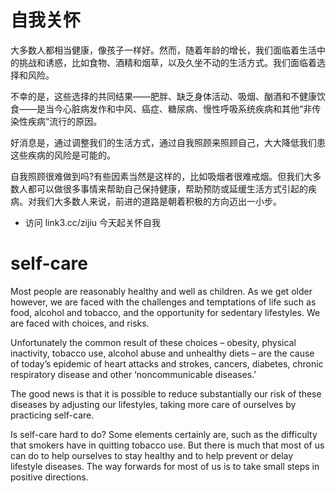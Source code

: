 # 自我关怀
大多数人都相当健康，像孩子一样好。然而，随着年龄的增长，我们面临着生活中的挑战和诱惑，比如食物、酒精和烟草，以及久坐不动的生活方式。我们面临着选择和风险。

不幸的是，这些选择的共同结果——肥胖、缺乏身体活动、吸烟、酗酒和不健康饮食——是当今心脏病发作和中风、癌症、糖尿病、慢性呼吸系统疾病和其他“非传染性疾病”流行的原因。

好消息是，通过调整我们的生活方式，通过自我照顾来照顾自己，大大降低我们患这些疾病的风险是可能的。

自我照顾很难做到吗?有些因素当然是这样的，比如吸烟者很难戒烟。但我们大多数人都可以做很多事情来帮助自己保持健康，帮助预防或延缓生活方式引起的疾病。对我们大多数人来说，前进的道路是朝着积极的方向迈出一小步。

- 访问 link3.cc/zijiu 今天起关怀自我

# self-care
  Most people are reasonably healthy and well as children. As we get older however, we are faced with the challenges and temptations of life such as food, alcohol and tobacco, and the opportunity for sedentary lifestyles. We are faced with choices, and risks.

  Unfortunately the common result of these choices – obesity, physical inactivity, tobacco use, alcohol abuse and unhealthy diets – are the cause of today’s epidemic of heart attacks and strokes, cancers, diabetes, chronic respiratory disease and other ‘noncommunicable diseases.’

  The good news is that it is possible to reduce substantially our risk of these diseases by adjusting our lifestyles, taking more care of ourselves by practicing self-care.

  Is self-care hard to do? Some elements certainly are, such as the difficulty that smokers have in quitting tobacco use. But there is much that most of us can do to help ourselves to stay healthy and to help prevent or delay lifestyle diseases. The way forwards for most of us is to take small steps in positive directions.
